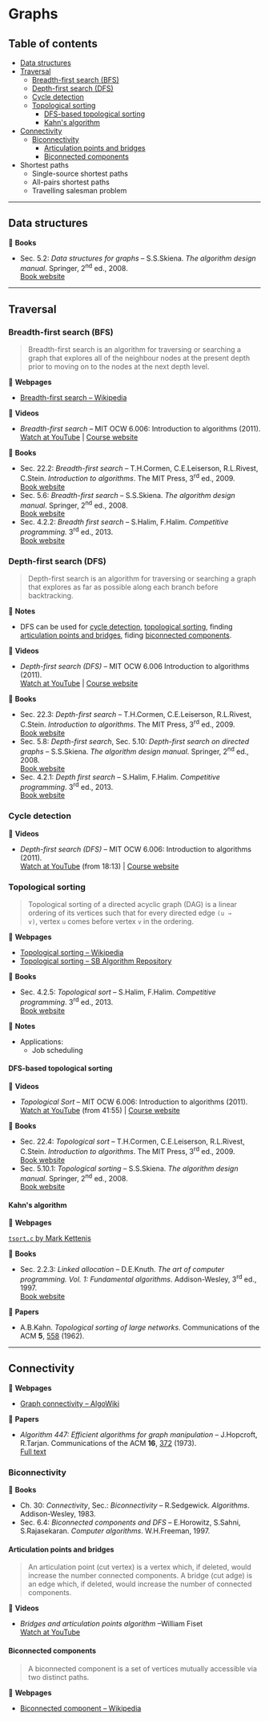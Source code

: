 # Graphs

## Table of contents

* [Data structures](#data-structures)
* [Traversal](#traversal)
	* [Breadth-first search (BFS)](#breadth-first-search-bfs)
	* [Depth-first search (DFS)](#depth-first-search-dfs)
	* [Cycle detection](#cycle-detection)
	* [Topological sorting](#topological-sorting)
		* [DFS-based topological sorting](#dfs-based-topological-sorting)
		* [Kahn's algorithm](#kahns-algorithm)
* [Connectivity](#connectivity)
	* [Biconnectivity](#biconnectivity)
		* [Articulation points and bridges](#articulation-points-and-bridges)
		* [Biconnected components](#biconnected-components)
* Shortest paths
	* Single-source shortest paths
	* All-pairs shortest paths
	* Travelling salesman problem
---

## Data structures

:book: **Books**

* Sec. 5.2: *Data structures for graphs* &ndash; S.S.Skiena. *The algorithm design manual*. Springer, 2<sup>nd</sup> ed., 2008.\
[Book website](http://www.algorist.com/)

---

## Traversal

### Breadth-first search (BFS)

> Breadth-first search is an algorithm for traversing or searching a graph that explores all of the neighbour nodes at the present depth prior to moving on to the nodes at the next depth level.

:link: **Webpages**

* [Breadth-first search &ndash; Wikipedia](https://en.wikipedia.org/wiki/Breadth-first_search)

:movie_camera: **Videos**

* *Breadth-first search* &ndash; MIT OCW 6.006: Introduction to algorithms (2011).\
[Watch at YouTube](https://www.youtube.com/watch?v=s-CYnVz-uh4) |
[Course website](https://ocw.mit.edu/courses/electrical-engineering-and-computer-science/6-006-introduction-to-algorithms-fall-2011/index.htm)

:book: **Books**

* Sec. 22.2: *Breadth-first search* &ndash; T.H.Cormen, C.E.Leiserson, R.L.Rivest, C.Stein. *Introduction to algorithms*. The MIT Press, 3<sup>rd</sup> ed., 2009.\
[Book website](https://mitpress.mit.edu/books/introduction-algorithms-third-edition)
* Sec. 5.6: *Breadth-first search* &ndash; S.S.Skiena. *The algorithm design manual*. Springer, 2<sup>nd</sup> ed., 2008.\
[Book website](http://www.algorist.com/)
* Sec. 4.2.2: *Breadth first search* &ndash; S.Halim, F.Halim. *Competitive programming.* 3<sup>rd</sup> ed., 2013.\
[Book website](https://cpbook.net/)

<!-- :memo: **Notes**

* Applications:
	* Connected components
	* Two-colouring -->

### Depth-first search (DFS)

> Depth-first search is an algorithm for traversing or searching a graph that explores as far as possible along each branch before backtracking.

:memo: **Notes**

* DFS can be used for [cycle detection](#cycle-detection), [topological sorting](#dfs-based-topological-sorting), finding [articulation points and bridges](#articulation-points-and-bridges), fiding [biconnected components](#biconnected-components).

:movie_camera: **Videos**

* *Depth-first search (DFS)* &ndash; MIT OCW 6.006 Introduction to algorithms (2011).\
[Watch at YouTube](https://www.youtube.com/watch?v=AfSk24UTFS8) |
[Course website](https://ocw.mit.edu/courses/electrical-engineering-and-computer-science/6-006-introduction-to-algorithms-fall-2011/index.htm)

:book: **Books**

* Sec. 22.3: *Depth-first search* &ndash; T.H.Cormen, C.E.Leiserson, R.L.Rivest, C.Stein. *Introduction to algorithms*. The MIT Press, 3<sup>rd</sup> ed., 2009.\
[Book website](https://mitpress.mit.edu/books/introduction-algorithms-third-edition)
* Sec. 5.8: *Depth-first search*, Sec. 5.10: *Depth-first search on directed graphs* &ndash; S.S.Skiena. *The algorithm design manual*. Springer, 2<sup>nd</sup> ed., 2008.\
[Book website](http://www.algorist.com/)
* Sec. 4.2.1: *Depth first search* &ndash; S.Halim, F.Halim. *Competitive programming*. 3<sup>rd</sup> ed., 2013.\
[Book website](https://cpbook.net/)

### Cycle detection

:movie_camera: **Videos**

* *Depth-first search (DFS)* &ndash; MIT OCW 6.006: Introduction to algorithms (2011).\
[Watch at YouTube](https://www.youtube.com/AfSk24UTFS8?t=1093) (from 18:13) |
[Course website](https://ocw.mit.edu/courses/electrical-engineering-and-computer-science/6-006-introduction-to-algorithms-fall-2011/index.htm)

### Topological sorting

> Topological sorting of a directed acyclic graph (DAG) is a linear ordering of its vertices such that for every directed edge <code>(u &rarr; v)</code>, vertex `u` comes before vertex `v` in the ordering.

:link: **Webpages**

* [Topological sorting &ndash; Wikipedia](https://en.wikipedia.org/wiki/Topological_sorting)
* [Topological sorting &ndash; SB Algorithm Repository](http://www3.cs.stonybrook.edu/~algorith/files/topological-sorting.shtml)

:book: **Books**

* Sec. 4.2.5: *Topological sort* &ndash; S.Halim, F.Halim. *Competitive programming*. 3<sup>rd</sup> ed., 2013.\
[Book website](https://cpbook.net/)

:memo: **Notes**

* Applications:
	* Job scheduling

<!--
	* Shortest path finding  TODO : add link
	 applications of this type arise in instruction scheduling, ordering of formula cell evaluation when recomputing formula values in spreadsheets, logic synthesis, determining the order of compilation tasks to perform in makefiles, data serialization, and resolving symbol dependencies in linkers. It is also used to decide in which order to load tables with foreign keys in databases.
-->

#### DFS-based topological sorting

:movie_camera: **Videos**

* *Topological Sort* &ndash; MIT OCW 6.006: Introduction to algorithms (2011).\
[Watch at YouTube](https://www.youtube.com/watch?v=AfSk24UTFS8&t=2515) (from 41:55) |
[Course website](https://ocw.mit.edu/courses/electrical-engineering-and-computer-science/6-006-introduction-to-algorithms-fall-2011/index.htm)

:book: **Books**

* Sec. 22.4: *Topological sort* &ndash; T.H.Cormen, C.E.Leiserson, R.L.Rivest, C.Stein. *Introduction to algorithms*. The MIT Press, 3<sup>rd</sup> ed., 2009.\
[Book website](https://mitpress.mit.edu/books/introduction-algorithms-third-edition)
* Sec. 5.10.1: *Topological sorting* &ndash; S.S.Skiena. *The algorithm design manual*. Springer, 2<sup>nd</sup> ed., 2008.\
[Book website](http://www.algorist.com/)

#### Kahn's algorithm

:link: **Webpages**

[`tsort.c` by Mark Kettenis](http://agentzh.org/misc/code/coreutils/tsort.c.html)

:book: **Books**

* Sec. 2.2.3: *Linked allocation* &ndash; D.E.Knuth. *The art of computer programming. Vol. 1: Fundamental algorithms*. Addison-Wesley, 3<sup>rd</sup> ed., 1997.\
[Book website](https://www-cs-faculty.stanford.edu/~knuth/taocp.html)

:page_facing_up: **Papers**

* A.B.Kahn. *Topological sorting of large networks*. Communications of the ACM **5**, [558](https://dx.doi.org/10.1145/368996.369025) (1962).

<!--
:memo: *Notes*

* Applications:
	* Coffman&ndash;Graham algorithm
	* Layered graph drawing
-->

---

## Connectivity

:link: **Webpages**

* [Graph connectivity &ndash; AlgoWiki](https://algowiki-project.org/en/Graph_connectivity)

:page_facing_up: **Papers**

* *Algorithm 447: Efficient algorithms for graph manipulation* &ndash; J.Hopcroft, R.Tarjan. Communications of the ACM **16**, [372](https://doi.org/10.1145/362248.362272) (1973).\
[Full text](http://akira.ruc.dk/~keld/teaching/algoritmedesign_f03/Artikler/06/Hopcroft73.pdf)

### Biconnectivity

:book: **Books**

* Ch. 30: *Connectivity*, Sec.: *Biconnectivity* &ndash; R.Sedgewick. *Algorithms*. Addison-Wesley, 1983.
* Sec. 6.4: *Biconnected components and DFS* &ndash; E.Horowitz, S.Sahni, S.Rajasekaran. *Computer algorithms*. W.H.Freeman, 1997.

#### Articulation points and bridges

> An articulation point (cut vertex) is a vertex which, if deleted, would increase the number connected components. A bridge (cut adge) is an edge which, if deleted, would increase the number of connected components.

:movie_camera: **Videos**

* *Bridges and articulation points algorithm* &ndash;William Fiset\
[Watch at YouTube](https://www.youtube.com/watch?v=aZXi1unBdJA)

#### Biconnected components

> A biconnected component is a set of vertices mutually accessible via two distinct paths.

:link: **Webpages**

* [Biconnected component &ndash; Wikipedia](https://en.wikipedia.org/wiki/Biconnected_component)

